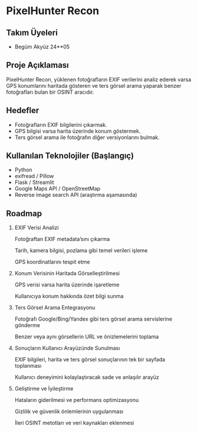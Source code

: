 # PixelHunter Recon

## Takım Üyeleri
- Begüm Akyüz 24**05

## Proje Açıklaması
PixelHunter Recon, yüklenen fotoğrafların EXIF verilerini analiz ederek varsa GPS konumlarını haritada gösteren ve ters görsel arama yaparak benzer fotoğrafları bulan bir OSINT aracıdır.

## Hedefler
- Fotoğrafların EXIF bilgilerini çıkarmak.
- GPS bilgisi varsa harita üzerinde konum göstermek.
- Ters görsel arama ile fotoğrafın diğer versiyonlarını bulmak.

## Kullanılan Teknolojiler (Başlangıç)
- Python
- exifread / Pillow
- Flask / Streamlit
- Google Maps API / OpenStreetMap
- Reverse image search API (araştırma aşamasında)

 ## Roadmap
1. EXIF Verisi Analizi

    Fotoğraftan EXIF metadata’sını çıkarma

    Tarih, kamera bilgisi, pozlama gibi temel verileri işleme

    GPS koordinatlarını tespit etme

2. Konum Verisinin Haritada Görselleştirilmesi

    GPS verisi varsa harita üzerinde işaretleme

    Kullanıcıya konum hakkında özet bilgi sunma

3. Ters Görsel Arama Entegrasyonu

    Fotoğrafı Google/Bing/Yandex gibi ters görsel arama servislerine gönderme

    Benzer veya aynı görsellerin URL ve önizlemelerini toplama

4. Sonuçların Kullanıcı Arayüzünde Sunulması

    EXIF bilgileri, harita ve ters görsel sonuçlarının tek bir sayfada toplanması

    Kullanıcı deneyimini kolaylaştıracak sade ve anlaşılır arayüz

5. Geliştirme ve İyileştirme

    Hataların giderilmesi ve performans optimizasyonu

    Gizlilik ve güvenlik önlemlerinin uygulanması

    İleri OSINT metotları ve veri kaynakları eklenmesi

